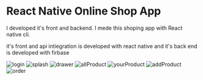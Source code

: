 # React Native Online Shop App
 
I developed it's front  and backend.
 I mede this shoping app with React native cli.
 
 it's front and api intiegration is developed with react native and it's back end is developed with firbase 
 
![login](https://user-images.githubusercontent.com/83859644/151345603-64dfbe76-988b-49a2-b2e1-4678806271ce.jpg)
![splash](https://user-images.githubusercontent.com/83859644/151345874-ff4a2139-824a-46b0-b3ff-a55f7c4d8498.jpg)
![drawer](https://user-images.githubusercontent.com/83859644/151345533-d05773c3-92c9-4d29-92b5-b6d779033a55.jpg)
![allProduct](https://user-images.githubusercontent.com/83859644/151345457-d664c3a3-62a8-4ae5-8f8c-1ea5d2d3307e.jpg)
![yourProduct](https://user-images.githubusercontent.com/83859644/151345280-fa636735-27c8-4fd6-99cb-6d04a16e006f.jpg)
![addProduct](https://user-images.githubusercontent.com/83859644/151345407-9b506196-5118-422b-9f47-f110e0a44eb6.jpg)
![order](https://user-images.githubusercontent.com/83859644/151345694-36444307-146e-4e2e-be6c-d292612b5ebc.jpg)


